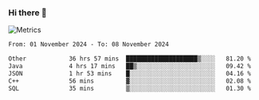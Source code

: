 ### Hi there 👋

![Metrics](https://github.com/radoapx/radoapx/blob/main/github-metrics.svg)

<!--START_SECTION:waka-->

```txt
From: 01 November 2024 - To: 08 November 2024

Other            36 hrs 57 mins  ████████████████████▒░░░░   81.20 %
Java             4 hrs 17 mins   ██▒░░░░░░░░░░░░░░░░░░░░░░   09.42 %
JSON             1 hr 53 mins    █░░░░░░░░░░░░░░░░░░░░░░░░   04.16 %
C++              56 mins         ▓░░░░░░░░░░░░░░░░░░░░░░░░   02.08 %
SQL              35 mins         ▒░░░░░░░░░░░░░░░░░░░░░░░░   01.30 %
```

<!--END_SECTION:waka-->

<!--
**radoapx/radoapx** is a ✨ _special_ ✨ repository because its `README.md` (this file) appears on your GitHub profile.

Here are some ideas to get you started:

- 🔭 I’m currently working on ...
- 🌱 I’m currently learning ...
- 👯 I’m looking to collaborate on ...
- 🤔 I’m looking for help with ...
- 💬 Ask me about ...
- 📫 How to reach me: ...
- 😄 Pronouns: ...
- ⚡ Fun fact: ...
-->
